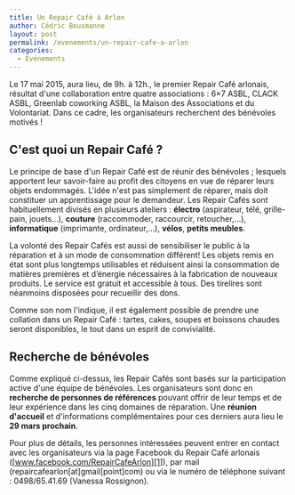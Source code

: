 ```yaml
---
title: Un Repair Café à Arlon
author: Cédric Bousmanne
layout: post
permalink: /evenements/un-repair-cafe-a-arlon
categories:
  - Evénements
---
```

Le 17 mai 2015, aura lieu, de 9h. à 12h., le premier Repair Café arlonais, résultat d'une collaboration entre quatre associations : 6&#215;7 ASBL, CLACK ASBL, Greenlab coworking ASBL, la Maison des Associations et du Volontariat. Dans ce cadre, les organisateurs recherchent des bénévoles motivés !

<!--more-->

## C'est quoi un Repair Café ?

Le principe de base d'un Repair Café est de réunir des bénévoles ; lesquels apportent leur savoir-faire au profit des citoyens en vue de réparer leurs objets endommagés. L'idée n'est pas simplement de réparer, mais doit constituer un apprentissage pour le demandeur. Les Repair Cafés sont habituellement divisés en plusieurs ateliers : **électro** (aspirateur, télé, grille- pain, jouets&#8230;), **couture** (raccommoder, raccourcir, retoucher,&#8230;), **informatique** (imprimante, ordinateur,&#8230;), **vélos**, **petits meubles**.

La volonté des Repair Cafés est aussi de sensibiliser le public à la réparation et à un mode de consommation différent! Les objets remis en état sont plus longtemps utilisables et réduisent ainsi la consommation de matières premières et d’énergie nécessaires à la fabrication de nouveaux produits. Le service est gratuit et accessible à tous. Des tirelires sont néanmoins disposées pour recueillir des dons.

Comme son nom l'indique, il est également possible de prendre une collation dans un Repair Café : tartes, cakes, soupes et boissons chaudes seront disponibles, le tout dans un esprit de convivialité.

## Recherche de bénévoles

Comme expliqué ci-dessus, les Repair Cafés sont basés sur la participation active d'une équipe de bénévoles. Les organisateurs sont donc en **recherche de personnes de références** pouvant offrir de leur temps et de leur expérience dans les cinq domaines de réparation. Une **réunion d'accueil** et d'informations complémentaires pour ces derniers aura lieu le **29 mars prochain**.

Pour plus de détails, les personnes intéressées peuvent entrer en contact avec les organisateurs via la page Facebook du Repair Café arlonais ([www.facebook.com/RepairCafeArlon][1]), par mail (repaircafearlon[at]gmail[point]com) ou via le numéro de téléphone suivant : 0498/65.41.69 (Vanessa Rossignon).

 [1]: http://www.facebook.com/RepairCafeArlon
